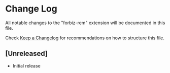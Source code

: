 # Change Log

All notable changes to the "forbiz-rem" extension will be documented in this file.

Check [Keep a Changelog](http://keepachangelog.com/) for recommendations on how to structure this file.

## [Unreleased]

- Initial release
